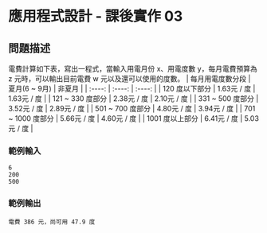 # 應用程式設計 - 課後實作 03

## 問題描述
電費計算如下表，寫出一程式，當輸入用電月份 x、用電度數 y，每月電費預算為 z 元時，可以輸出目前電費 w 元以及還可以使用的度數。
| 每月用電度數分段   | 夏月(6 ~ 9月)  | 非夏月      |
|  :----:            | :----:         | :----:      |
| 120 度以下部分     | 1.63元 / 度    | 1.63元 / 度 |
| 121 ~ 330 度部分   | 2.38元 / 度    | 2.10元 / 度 |
| 331 ~ 500 度部分   | 3.52元 / 度    | 2.89元 / 度 |
| 501 ~ 700 度部分   | 4.80元 / 度    | 3.94元 / 度 |
| 701 ~ 1000 度部分  | 5.66元 / 度    | 4.60元 / 度 |
| 1001 度以上部分    | 6.41元 / 度    | 5.03元 / 度 |
### 範例輸入
```
6  
200  
500
```
### 範例輸出  
```
電費 386 元，尚可用 47.9 度
```
